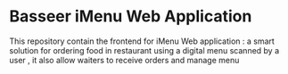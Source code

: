 # Basseer iMenu Web Application

This repository contain the frontend for iMenu Web application : a smart solution for ordering food in restaurant using a digital menu scanned by a user , it also allow waiters to receive orders and manage menu
